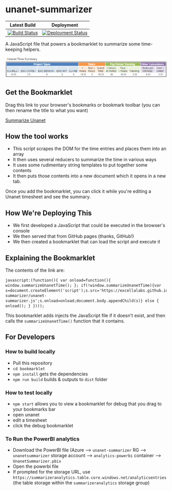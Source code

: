 # unanet-summarizer

| Latest Build                                                                                                                                                                                                                              | Deployment                                                                                                                                                                                                  |
| ----------------------------------------------------------------------------------------------------------------------------------------------------------------------------------------------------------------------------------------- | ----------------------------------------------------------------------------------------------------------------------------------------------------------------------------------------------------------- |
| [![Build Status](https://dev.azure.com/excellaco/unanet-summarizer/_apis/build/status/excellalabs.unanet-summarizer?branchName=master)](https://dev.azure.com/excellaco/unanet-summarizer/_build/latest?definitionId=5&branchName=master) | [![Deployment Status](https://vsrm.dev.azure.com/excellaco/_apis/public/Release/badge/ab42bd87-c4a4-44b8-9bcc-02ab7408d6c0/1/1)](https://dev.azure.com/excellaco/unanet-summarizer/_release?definitionId=1) |

A JavaScript file that powers a bookmarklet to summarize some time-keeping helpers.

![screenshot of the tool in action](bookmarklet/summarizer-screenshot.png)

## Get the Bookmarklet

Drag this link to your browser's bookmarks or bookmark toolbar (you can then rename the title to what you want)

<a href="javascript:(function(){ var onload=function(){ window.summarizeUnanetTime(); }; if(!window.summarizeUnanetTime){var s=document.createElement('script');s.src='https://excellalabs.github.io/unanet-summarizer/unanet-summarizer.js';s.onload=onload;document.body.appendChild(s)} else { onload(); } })();">Summarize Unanet</a>

## How the tool works

- This script scrapes the DOM for the time entries and places them into an array
- It then uses several reducers to summarize the time in various ways
- It uses some rudimentary string templates to put together some contents
- It then puts those contents into a new document which it opens in a new tab.

Once you add the bookmarklet, you can click it while you're editing a Unanet timesheet and see the summary.

## How We're Deploying This

- We first developed a JavaScript that could be executed in the browser's console
- We then served that from GitHub pages (thanks, GitHub!)
- We then created a bookmarklet that can load the script and execute it

## Explaining the Bookmarklet

The contents of the link are:

```
javascript:(function(){ var onload=function(){ window.summarizeUnanetTime(); }; if(!window.summarizeUnanetTime){var s=document.createElement('script');s.src='https://excellalabs.github.io/unanet-summarizer/unanet-summarizer.js';s.onload=onload;document.body.appendChild(s)} else { onload(); } })();
```

This bookmarklet adds injects the JavaScript file if it doesn't exist, and then calls the `summarizeUnanetTime()` function that it contains.

## For Developers

### How to build locally

- Pull this repository
- `cd bookmarklet`
- `npm install` gets the dependencies
- `npm run build` builds & outputs to `dist` folder

### How to test locally

- `npm start` allows you to view a bookmarklet for debug that you drag to your bookmarks bar
- open unanet
- edit a timesheet
- click the debug bookmarklet

### To Run the PowerBI analytics

- Download the PowerBI file (Azure --> `unanet-summarizer` RG --> `unanetsummarizer` storage account --> `analytics-powerbi` container --> `UnanetSummarizer.pbix`
- Open the powerbi file
- If prompted for the storage URL, use `https://summarizeranalytics.table.core.windows.net/analyticsentries` (the table storage within the `summarizeranalytics` storage group)
